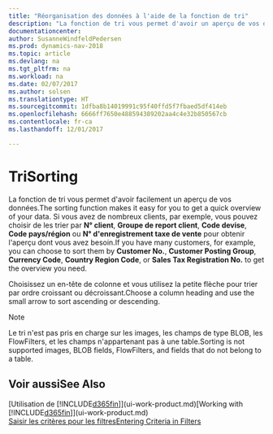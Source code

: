 ```yaml
---
title: "Réorganisation des données à l'aide de la fonction de tri"
description: "La fonction de tri vous permet d'avoir un aperçu de vos données. Par exemple, vous pouvez trier les clients par code devise pour obtenir un certain exemple de clients."
documentationcenter: 
author: SusanneWindfeldPedersen
ms.prod: dynamics-nav-2018
ms.topic: article
ms.devlang: na
ms.tgt_pltfrm: na
ms.workload: na
ms.date: 02/07/2017
ms.author: solsen
ms.translationtype: HT
ms.sourcegitcommit: 1dfba8b14019991c95f40ffd5f7fbaed5df414eb
ms.openlocfilehash: 6666ff7650e488594389202aa4c4e32b850567cb
ms.contentlocale: fr-ca
ms.lasthandoff: 12/01/2017

---
```

# <a name="sorting"></a><span data-ttu-id="a7a11-104">Tri</span><span class="sxs-lookup"><span data-stu-id="a7a11-104">Sorting</span></span>
<span data-ttu-id="a7a11-105">La fonction de tri vous permet d'avoir facilement un aperçu de vos données.</span><span class="sxs-lookup"><span data-stu-id="a7a11-105">The sorting function makes it easy for you to get a quick overview of your data.</span></span> <span data-ttu-id="a7a11-106">Si vous avez de nombreux clients, par exemple, vous pouvez choisir de les trier par **N° client**, **Groupe de report client**, **Code devise**, **Code pays/région** ou **N° d'enregistrement taxe de vente** pour obtenir l'aperçu dont vous avez besoin.</span><span class="sxs-lookup"><span data-stu-id="a7a11-106">If you have many customers, for example, you can choose to sort them by **Customer No.**, **Customer Posting Group**, **Currency Code**, **Country Region Code**, or **Sales Tax Registration No.** to get the overview you need.</span></span>

<span data-ttu-id="a7a11-107">Choisissez un en-tête de colonne et vous utilisez la petite flèche pour trier par ordre croissant ou décroissant.</span><span class="sxs-lookup"><span data-stu-id="a7a11-107">Choose a column heading and use the small arrow to sort ascending or descending.</span></span>  

> [!NOTE]  
>   <span data-ttu-id="a7a11-108">Le tri n'est pas pris en charge sur les images, les champs de type BLOB, les FlowFilters, et les champs n'appartenant pas à une table.</span><span class="sxs-lookup"><span data-stu-id="a7a11-108">Sorting is not supported images, BLOB fields, FlowFilters, and fields that do not belong to a table.</span></span>

## <a name="see-also"></a><span data-ttu-id="a7a11-109">Voir aussi</span><span class="sxs-lookup"><span data-stu-id="a7a11-109">See Also</span></span>
<span data-ttu-id="a7a11-110">[Utilisation de [!INCLUDE[d365fin](includes/d365fin_md.md)]](ui-work-product.md)</span><span class="sxs-lookup"><span data-stu-id="a7a11-110">[Working with [!INCLUDE[d365fin](includes/d365fin_md.md)]](ui-work-product.md)</span></span>  
[<span data-ttu-id="a7a11-111">Saisir les critères pour les filtres</span><span class="sxs-lookup"><span data-stu-id="a7a11-111">Entering Criteria in Filters</span></span>](ui-enter-criteria-filters.md)

